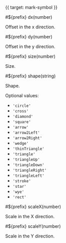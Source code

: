 {{ target: mark-symbol }}

<!-- ISymbolMarkSpec -->

#${prefix} dx(number)

Offset in the x direction.

#${prefix} dy(number)

Offset in the y direction.

#${prefix} size(number)

Size.

#${prefix} shape(string)

Shape.

Optional values:
- `'circle'`
- `'cross'`
- `'diamond'`
- `'square'`
- `'arrow'`
- `'arrow2Left'`
- `'arrow2Right'`
- `'wedge'`
- `'thinTriangle'`
- `'triangle'`
- `'triangleUp'`
- `'triangleDown'`
- `'triangleRight'`
- `'triangleLeft'`
- `'stroke'`
- `'star'`
- `'wye'`
- `'rect'`

#${prefix} scaleX(number)

Scale in the X direction.

#${prefix} scaleY(number)

Scale in the Y direction.